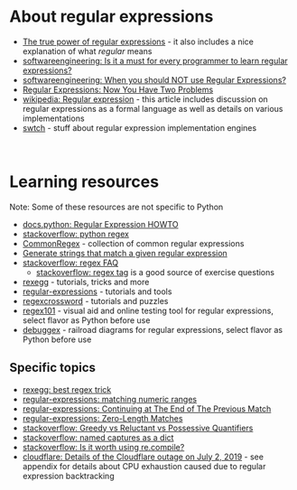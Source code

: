 # About regular expressions

* [The true power of regular expressions](https://nikic.github.io/2012/06/15/The-true-power-of-regular-expressions.html) - it also includes a nice explanation of what *regular* means
* [softwareengineering: Is it a must for every programmer to learn regular expressions?](https://softwareengineering.stackexchange.com/questions/133968/is-it-a-must-for-every-programmer-to-learn-regular-expressions)
* [softwareengineering: When you should NOT use Regular Expressions?](https://softwareengineering.stackexchange.com/questions/113237/when-you-should-not-use-regular-expressions)
* [Regular Expressions: Now You Have Two Problems](https://blog.codinghorror.com/regular-expressions-now-you-have-two-problems/)
* [wikipedia: Regular expression](https://en.wikipedia.org/wiki/Regular_expression) - this article includes discussion on regular expressions as a formal language as well as details on various implementations
* [swtch](https://swtch.com/~rsc/regexp/regexp1.html) - stuff about regular expression implementation engines

<br>

# Learning resources

Note: Some of these resources are not specific to Python

* [docs.python: Regular Expression HOWTO](https://docs.python.org/3/howto/regex.html)
* [stackoverflow: python regex](https://stackoverflow.com/questions/tagged/python+regex?sort=votes&pageSize=15)
* [CommonRegex](https://github.com/madisonmay/CommonRegex) - collection of common regular expressions
* [Generate strings that match a given regular expression](https://stackoverflow.com/questions/492716/reversing-a-regular-expression-in-python)
* [stackoverflow: regex FAQ](https://stackoverflow.com/questions/22937618/reference-what-does-this-regex-mean)
    * [stackoverflow: regex tag](https://stackoverflow.com/questions/tagged/regex) is a good source of exercise questions
* [rexegg](https://www.rexegg.com/) - tutorials, tricks and more
* [regular-expressions](https://www.regular-expressions.info/) - tutorials and tools
* [regexcrossword](https://regexcrossword.com/) - tutorials and puzzles
* [regex101](https://regex101.com/) - visual aid and online testing tool for regular expressions, select flavor as Python before use
* [debuggex](https://www.debuggex.com) - railroad diagrams for regular expressions, select flavor as Python before use

## Specific topics

* [rexegg: best regex trick](https://www.rexegg.com/regex-best-trick.html)
* [regular-expressions: matching numeric ranges](https://www.regular-expressions.info/numericranges.html)
* [regular-expressions: Continuing at The End of The Previous Match](https://www.regular-expressions.info/continue.html)
* [regular-expressions: Zero-Length Matches](https://www.regular-expressions.info/zerolength.html)
* [stackoverflow: Greedy vs Reluctant vs Possessive Quantifiers](https://stackoverflow.com/questions/5319840/greedy-vs-reluctant-vs-possessive-quantifiers)
* [stackoverflow: named captures as a dict](https://stackoverflow.com/questions/11103856/re-findall-which-returns-a-dict-of-named-capturing-groups)
* [stackoverflow: Is it worth using re.compile?](https://stackoverflow.com/questions/452104/is-it-worth-using-pythons-re-compile)
* [cloudflare: Details of the Cloudflare outage on July 2, 2019](https://blog.cloudflare.com/details-of-the-cloudflare-outage-on-july-2-2019/) - see appendix for details about CPU exhaustion caused due to regular expression backtracking

